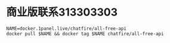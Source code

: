 # 商业版联系313303303





```
NAME=docker.1panel.live/chatfire/all-free-api
docker pull $NAME && docker tag $NAME chatfire/all-free-api
```